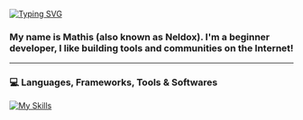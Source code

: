 [![Typing SVG](https://readme-typing-svg.herokuapp.com?color=5865F2&lines=%F0%9F%91%8B+Hi+there!;%F0%9F%94%AD+Welcome+to+my+GitHub;%F0%9F%91%A8%E2%80%8D%F0%9F%92%BB+You+can+see+my+projects+below)]([https://git.io/typing-svg](https://github.com/nneeeeldoooox))
### My name is Mathis (also known as Neldox). I'm a beginner developer, I like building tools and communities on the Internet!
---
### 💻 Languages, Frameworks, Tools & Softwares
[![My Skills](https://skillicons.dev/icons?i=html,css,js,md,nodejs,vscode,figma,aws,mongodb,vercel,github)](https://github.com/nneeeeldoooox)
